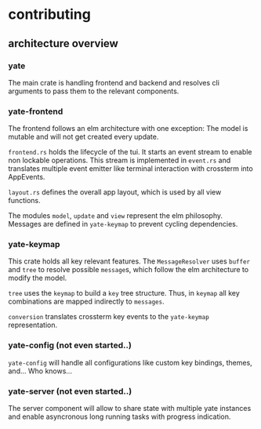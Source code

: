 # contributing

## architecture overview

### yate

The main crate is handling frontend and backend and resolves cli arguments to
pass them to the relevant components.

### yate-frontend

The frontend follows an elm architecture with one exception: The model is
mutable and will not get created every update.

`frontend.rs` holds the lifecycle of the tui. It starts an event stream to
enable non lockable operations. This stream is implemented in `event.rs` and
translates multiple event emitter like terminal interaction with crossterm into
AppEvents.

`layout.rs` defines the overall app layout, which is used by all view functions.

The modules `model`, `update` and `view` represent the elm philosophy. Messages
are defined in `yate-keymap` to prevent cycling dependencies.

### yate-keymap

This crate holds all key relevant features. The `MessageResolver` uses `buffer`
and `tree` to resolve possible `message`s, which follow the elm architecture to
modify the model.

`tree` uses the `keymap` to build a `key` tree structure. Thus, in `keymap` all
key combinations are mapped indirectly to `messages`.

`conversion` translates crossterm key events to the `yate-keymap`
representation.

### yate-config (not even started..)

`yate-config` will handle all configurations like custom key bindings, themes,
and... Who knows...

### yate-server (not even started..)

The server component will allow to share state with multiple yate instances and
enable asyncronous long running tasks with progress indication.

